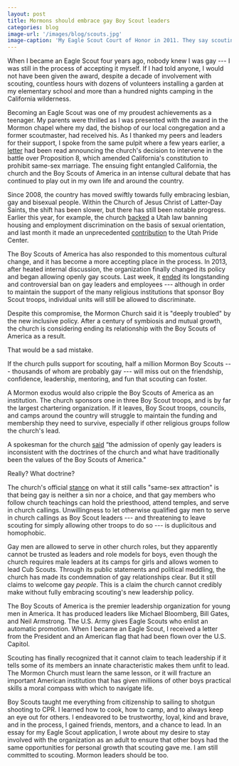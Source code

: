 ```yaml
---
layout: post
title: Mormons should embrace gay Boy Scout leaders
categories: blog
image-url: '/images/blog/scouts.jpg'
image-caption: 'My Eagle Scout Court of Honor in 2011. They say scouting turns boys into men — the timing was clearly off for me.'
---
```


When I became an Eagle Scout four years ago, nobody knew I was gay --- I was still in the process of accepting it myself. If I had told anyone, I would not have been given the award, despite a decade of involvement with scouting, countless hours with dozens of volunteers installing a garden at my elementary school and more than a hundred nights camping in the California wilderness.

Becoming an Eagle Scout was one of my proudest achievements as a teenager. My parents were thrilled as I was presented with the award in the Mormon chapel where my dad, the bishop of our local congregation and a former scoutmaster, had received his. As I thanked my peers and leaders for their support, I spoke from the same pulpit where a few years earlier, a [letter](http://www.mormonnewsroom.org/article/california-and-same-sex-marriage) had been read announcing the church's decision to intervene in the battle over Proposition 8, which amended California's constitution to prohibit same-sex marriage. The ensuing fight entangled California, the church and the Boy Scouts of America in an intense cultural debate that has continued to play out in my own life and around the country.

Since 2008, the country has moved swiftly towards fully embracing lesbian, gay and bisexual people. Within the Church of Jesus Christ of Latter-Day Saints, the shift has been slower, but there has still been notable progress. Earlier this year, for example, the church [backed](http://www.nytimes.com/2015/03/12/us/politics/utah-passes-antidiscrimination-bill-backed-by-mormon-leaders.html) a Utah law banning housing and employment discrimination on the basis of sexual orientation, and last month it made an unprecedented [contribution](https://www.utahpridecenter.org/news/item/332-lds-church-makes-contribution-to-utah-pride-center) to the Utah Pride Center.

The Boy Scouts of America has also responded to this momentous cultural change, and it has become a more accepting place in the process. In 2013, after heated internal discussion, the organization finally changed its policy and began allowing openly gay scouts. Last week, it [ended](http://www.nytimes.com/2015/07/28/us/boy-scouts-end-nationwide-ban-on-gay-leaders.html) its longstanding and controversial ban on gay leaders and employees --- although in order to maintain the support of the many religious institutions that sponsor Boy Scout troops, individual units will still be allowed to discriminate.

Despite this compromise, the Mormon Church said it is "deeply troubled" by the new inclusive policy. After a century of symbiosis and mutual growth, the church is considering ending its relationship with the Boy Scouts of America as a result.

That would be a sad mistake.

If the church pulls support for scouting, half a million Mormon Boy Scouts --- thousands of whom are probably gay --- will miss out on the friendship, confidence, leadership, mentoring, and fun that scouting can foster.

A Mormon exodus would also cripple the Boy Scouts of America as an institution. The church sponsors one in three Boy Scout troops, and is by far the largest chartering organization. If it leaves, Boy Scout troops, councils, and camps around the country will struggle to maintain the funding and membership they need to survive, especially if other religious groups follow the church's lead.

A spokesman for the church [said](http://www.mormonnewsroom.org/article/church-re-evaluating-scouting-program) “the admission of openly gay leaders is inconsistent with the doctrines of the church and what have traditionally been the values of the Boy Scouts of America."

Really? What doctrine?

The church's official [stance](http://mormonsandgays.org/) on what it still calls "same-sex attraction" is that being gay is neither a sin nor a choice, and that gay members who follow church teachings can hold the priesthood, attend temples, and serve in church callings. Unwillingness to let otherwise qualified gay men to serve in church callings as Boy Scout leaders --- and threatening to leave scouting for simply allowing other troops to do so --- is duplicitous and homophobic.

Gay men are allowed to serve in other church roles, but they apparently cannot be trusted as leaders and role models for boys, even though the church requires male leaders at its camps for girls and allows women to lead Cub Scouts. Through its public statements and political meddling, the church has made its condemnation of gay relationships clear. But it still claims to welcome gay _people_. This is a claim the church cannot credibly make without fully embracing scouting's new leadership policy.

The Boy Scouts of America is the premier leadership organization for young men in America. It has produced leaders like Michael Bloomberg, Bill Gates, and Neil Armstrong. The U.S. Army gives Eagle Scouts who enlist an automatic promotion. When I became an Eagle Scout, I received a letter from the President and an American flag that had been flown over the U.S. Capitol.

Scouting has finally recognized that it cannot claim to teach leadership if it tells some of its members an innate characteristic makes them unfit to lead. The Mormon Church must learn the same lesson, or it will fracture an important American institution that has given millions of other boys practical skills a moral compass with which to navigate life.

Boy Scouts taught me everything from citizenship to sailing to shotgun shooting to CPR. I learned how to cook, how to camp, and to always keep an eye out for others. I endeavored to be trustworthy, loyal, kind and brave, and in the process, I gained friends, mentors, and a chance to lead. In an essay for my Eagle Scout application, I wrote about my desire to stay involved with the organization as an adult to ensure that other boys had the same opportunities for personal growth that scouting gave me. I am still committed to scouting. Mormon leaders should be too.
